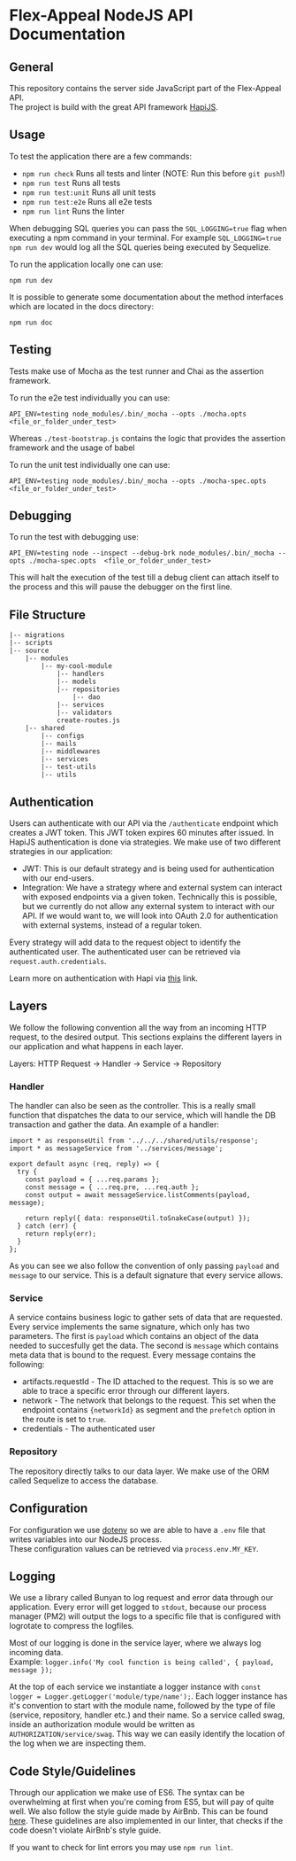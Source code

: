 # Flex-Appeal NodeJS API Documentation

## General
This repository contains the server side JavaScript part of the Flex-Appeal API.  
The project is build with the great API framework [HapiJS](https://hapijs.com).

## Usage

To test the application there are a few commands:

  - `npm run check` Runs all tests and linter (NOTE: Run this before `git push`!)
  - `npm run test` Runs all tests
  - `npm run test:unit` Runs all unit tests
  - `npm run test:e2e` Runs all e2e tests
  - `npm run lint` Runs the linter

When debugging SQL queries you can pass the `SQL_LOGGING=true` flag when executing a npm command in your terminal.
For example `SQL_LOGGING=true npm run dev` would log all the SQL queries being executed by Sequelize.

To run the application locally one can use:

  `npm run dev`

It is possible to generate some documentation about the method interfaces which are located in the docs directory:

  `npm run doc`

## Testing

Tests make use of Mocha as the test runner and Chai as the assertion framework.

To run the e2e test individually you can use:
```
API_ENV=testing node_modules/.bin/_mocha --opts ./mocha.opts  <file_or_folder_under_test>
```
Whereas `./test-bootstrap.js` contains the logic that provides the assertion framework and the usage of babel

To run the unit test individually one can use:
```
API_ENV=testing node_modules/.bin/_mocha --opts ./mocha-spec.opts  <file_or_folder_under_test>
```
## Debugging

To run the test with debugging use:
```
API_ENV=testing node --inspect --debug-brk node_modules/.bin/_mocha --opts ./mocha-spec.opts  <file_or_folder_under_test>
```

This will halt the execution of the test till a debug client can attach itself to the process and this will pause the debugger on the first line.

## File Structure
```
|-- migrations  
|-- scripts  
|-- source  
    |-- modules  
        |-- my-cool-module  
            |-- handlers  
            |-- models  
            |-- repositories  
                |-- dao  
            |-- services  
            |-- validators  
            create-routes.js  
    |-- shared  
        |-- configs  
        |-- mails  
        |-- middlewares  
        |-- services  
        |-- test-utils  
        |-- utils
```

## Authentication
Users can authenticate with our API via the `/authenticate` endpoint which creates a JWT token. This JWT token expires 60 minutes after issued. In HapiJS authentication is done via strategies. We make use of two different strategies in our application:
- JWT: This is our default strategy and is being used for authentication with our end-users. 
- Integration: We have a strategy where and external system can interact with exposed endpoints via a given token. Technically this is possible, but we currently do not allow any external system to interact with our API. If we would want to, we will look into OAuth 2.0 for authentication with external systems, instead of a regular token.

Every strategy will add data to the request object to identify the authenticated user. The authenticated user can be retrieved via `request.auth.credentials`.

Learn more on authentication with Hapi via [this](https://hapijs.com/api/13.2.1#serverauthstrategyname-scheme-mode-options) link.

## Layers
We follow the following convention all the way from an incoming HTTP request, to the desired output. This sections explains the different layers in our application and what happens in each layer.  

Layers: HTTP Request -> Handler -> Service -> Repository

### Handler
The handler can also be seen as the controller. This is a really small function that dispatches the data to our service, which will handle the DB transaction and gather the data. An example of a handler:  

```
import * as responseUtil from '../../../shared/utils/response';
import * as messageService from '../services/message';

export default async (req, reply) => {
  try {
    const payload = { ...req.params };
    const message = { ...req.pre, ...req.auth };
    const output = await messageService.listComments(payload, message);

    return reply({ data: responseUtil.toSnakeCase(output) });
  } catch (err) {
    return reply(err);
  }
};
```

As you can see we also follow the convention of only passing `payload` and `message` to our service. This is a default signature that every service allows.

### Service
A service contains business logic to gather sets of data that are requested. Every service implements the same signature, which only has two parameters. The first is `payload` which contains an object of the data needed to succesfully get the data. The second is `message` which contains meta data that is bound to the request. Every message contains the following:

- artifacts.requestId - The ID attached to the request. This is so we are able to trace a specific error through our different layers.
- network - The network that belongs to the request. This set when the endpoint contains `{networkId}` as segment and the `prefetch` option in the route is set to `true`.
- credentials - The authenticated user

### Repository
The repository directly talks to our data layer. We make use of the ORM called Sequelize to access the database.

## Configuration
For configuration we use [dotenv](https://github.com/motdotla/dotenv) so we are able to have a `.env` file that writes variables into our NodeJS process.  
These configuration values can be retrieved via `process.env.MY_KEY`.

## Logging
We use a library called Bunyan to log request and error data through our application. Every error will get logged to `stdout`, because our process manager (PM2) will output the logs to a specific file that is configured with logrotate to compress the logfiles. 

Most of our logging is done in the service layer, where we always log incoming data.  
Example: `logger.info('My cool function is being called', { payload, message });`

At the top of each service we instantiate a logger instance with `const logger = Logger.getLogger('module/type/name');`.
Each logger instance has it's convention to start with the module name, followed by the type of file (service, repository, handler etc.) and their name. So a service called swag, inside an authorization module would be written as `AUTHORIZATION/service/swag`. This way we can easily identify the location of the log when we are inspecting them.

## Code Style/Guidelines
Through our application we make use of ES6. The syntax can be overwhelming at first when you're coming from ES5, but will pay of quite well. We also follow the style guide made by AirBnb. This can be found [here](https://github.com/airbnb/javascript). These guidelines are also implemented in our linter, that checks if the code doesn't violate AirBnb's style guide.  

If you want to check for lint errors you may use `npm run lint`.
